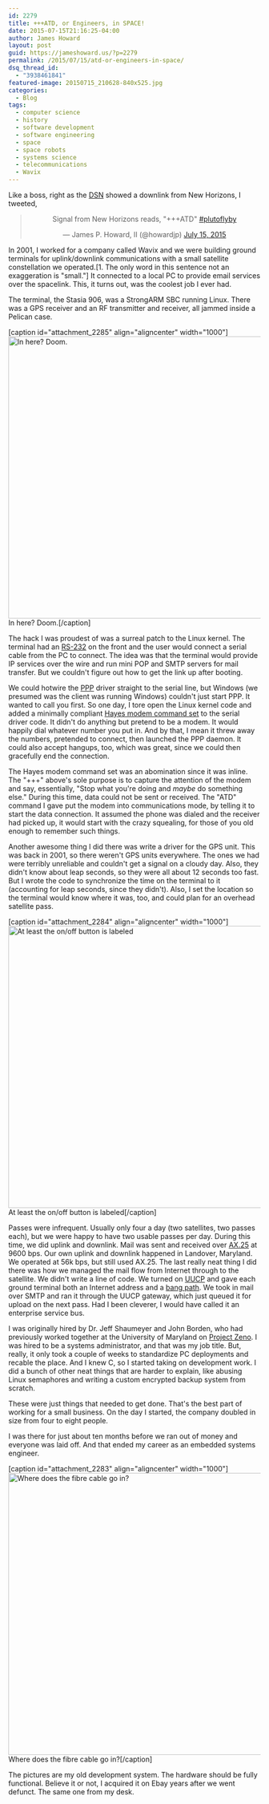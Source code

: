 ```yaml
---
id: 2279
title: +++ATD, or Engineers, in SPACE!
date: 2015-07-15T21:16:25-04:00
author: James Howard
layout: post
guid: https://jameshoward.us/?p=2279
permalink: /2015/07/15/atd-or-engineers-in-space/
dsq_thread_id:
  - "3938461841"
featured-image: 20150715_210628-840x525.jpg
categories:
  - Blog
tags:
  - computer science
  - history
  - software development
  - software engineering
  - space
  - space robots
  - systems science
  - telecommunications
  - Wavix
---
```

Like a boss, right as the [DSN](https://eyes.nasa.gov/dsn/dsn.html) showed a downlink from New Horizons, I tweeted,

<center><blockquote class="twitter-tweet" lang="en"><p lang="en" dir="ltr">Signal from New Horizons reads, &quot;+++ATD&quot; <a href="https://twitter.com/hashtag/plutoflyby?src=hash">#plutoflyby</a></p>&mdash; James P. Howard, II (@howardjp) <a href="https://twitter.com/howardjp/status/621120656344748033">July 15, 2015</a></blockquote>
<script async src="//platform.twitter.com/widgets.js" charset="utf-8"></script></center>

In 2001, I worked for a company called Wavix and we were building ground terminals for uplink/downlink communications with a small satellite constellation we operated.[1. The only word in this sentence not an exaggeration is "small."]  It connected to a local PC to provide email services over the spacelink.  This, it turns out, was the coolest job I ever had.

The terminal, the Stasia 906, was a StrongARM SBC running Linux.  There was a GPS receiver and an RF transmitter and receiver, all jammed inside a Pelican case.  

[caption id="attachment_2285" align="aligncenter" width="1000"]<img src="https://jameshoward.us/wp-content/uploads/2015/07/20150715_202138.jpg" alt="In here? Doom." width="1000" height="563" class="size-full wp-image-2285" /> In here? Doom.[/caption]

The hack I was proudest of was a surreal patch to the Linux kernel.  The terminal had an [RS-232](https://en.wikipedia.org/wiki/RS-232) on the front and the user would connect a serial cable from the PC to connect.  The idea was that the terminal would provide IP services over the wire and run mini POP and SMTP servers for mail transfer.  But we couldn't figure out how to get the link up after booting.  

We could hotwire the [PPP](https://en.wikipedia.org/wiki/Point-to-Point_Protocol) driver straight to the serial line, but Windows (we presumed was the client was running Windows) couldn't just start PPP.  It wanted to call you first.  So one day, I tore open the Linux kernel code and added a minimally compliant [Hayes modem command set](https://en.wikipedia.org/wiki/Hayes_command_set) to the serial driver code.  It didn't do anything but pretend to be a modem.  It would happily dial whatever number you put in.  And by that, I mean it threw away the numbers, pretended to connect, then launched the PPP daemon.  It could also accept hangups, too, which was great, since we could then gracefully end the connection.  

The Hayes modem command set was an abomination since it was inline.  The "+++" above's sole purpose is to capture the attention of the modem and say, essentially, "Stop what you're doing and _maybe_ do something else."  During this time, data could not be sent or received.  The "ATD" command I gave put the modem into communications mode, by telling it to start the data connection.  It assumed the phone was dialed and the receiver had picked up, it would start with the crazy squealing, for those of you old enough to remember such things.

Another awesome thing I did there was write a driver for the GPS unit.  This was back in 2001, so there weren't GPS units everywhere.  The ones we had were terribly unreliable and couldn't get a signal on a cloudy day.  Also, they didn't know about leap seconds, so they were all about 12 seconds too fast.  But I wrote the code to synchronize the time on the terminal to it (accounting for leap seconds, since they didn't).  Also, I set the location so the terminal would know where it was, too, and could plan for an overhead satellite pass.

[caption id="attachment_2284" align="aligncenter" width="1000"]<img src="https://jameshoward.us/wp-content/uploads/2015/07/20150715_202250.jpg" alt="At least the on/off button is labeled" width="1000" height="563" class="size-full wp-image-2284" /> At least the on/off button is labeled[/caption]

Passes were infrequent.  Usually only four a day (two satellites, two passes each), but we were happy to have two usable passes per day.  During this time, we did uplink and downlink.  Mail was sent and received over [AX.25](http://www.ax25.net/) at 9600 bps.  Our own uplink and downlink happened in Landover, Maryland.  We operated at 56k bps, but still used AX.25.  The last really neat thing I did there was how we managed the mail flow from Internet through to the satellite.  We didn't write a line of code.  We turned on [UUCP](https://tools.ietf.org/html/rfc976) and gave each ground terminal both an Internet address and a [bang path](http://www.catb.org/jargon/html/B/bang-path.html).  We took in mail over SMTP and ran it through the UUCP gateway, which just queued it for upload on the next pass.  Had I been cleverer, I would have called it an enterprise service bus.

I was originally hired by Dr. Jeff Shaumeyer and John Borden, who had previously worked together at the University of Maryland on [Project Zeno](http://www.zeno.umd.edu/).  I was hired to be a systems administrator, and that was my job title.  But, really, it only took a couple of weeks to standardize PC deployments and recable the place.  And I knew C, so I started taking on development work.  I did a bunch of other neat things that are harder to explain, like abusing Linux semaphores and writing a custom encrypted backup system from scratch.  

These  were just things that needed to get done.  That's the best part of working for a small business.  On the day I started, the company doubled in size from four to eight people.

I was there for just about ten months before we ran out of money and everyone was laid off.  And that ended my career as an embedded systems engineer.

[caption id="attachment_2283" align="aligncenter" width="1000"]<img src="https://jameshoward.us/wp-content/uploads/2015/07/20150715_202320.jpg" alt="Where does the fibre cable go in?" width="1000" height="563" class="size-full wp-image-2283" /> Where does the fibre cable go in?[/caption]

The pictures are my old development system.  The hardware should be fully functional.  Believe it or not, I acquired it on Ebay years after we went defunct.  The same one from my desk.
